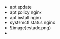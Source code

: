 - apt update
- apt policy nginx
- apt install nginx
- systemctl status nginx
- 
  ![image]estado.png)
- 
